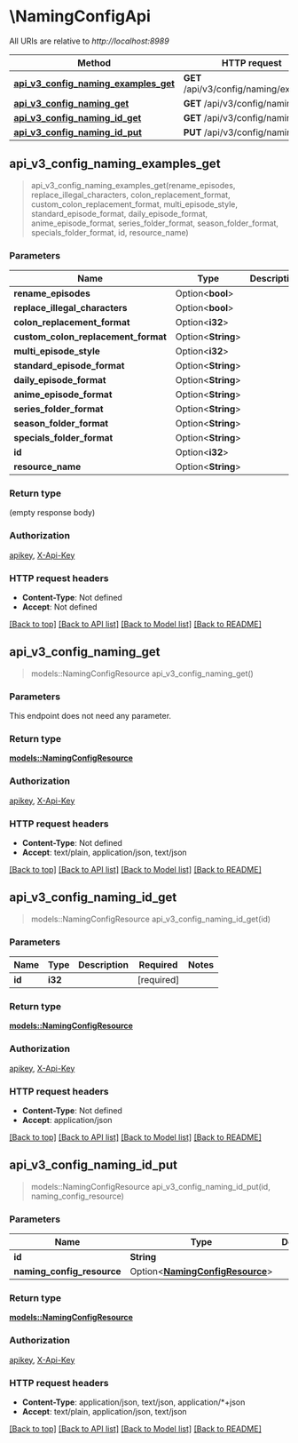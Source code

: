 # \NamingConfigApi

All URIs are relative to *http://localhost:8989*

Method | HTTP request | Description
------------- | ------------- | -------------
[**api_v3_config_naming_examples_get**](NamingConfigApi.md#api_v3_config_naming_examples_get) | **GET** /api/v3/config/naming/examples | 
[**api_v3_config_naming_get**](NamingConfigApi.md#api_v3_config_naming_get) | **GET** /api/v3/config/naming | 
[**api_v3_config_naming_id_get**](NamingConfigApi.md#api_v3_config_naming_id_get) | **GET** /api/v3/config/naming/{id} | 
[**api_v3_config_naming_id_put**](NamingConfigApi.md#api_v3_config_naming_id_put) | **PUT** /api/v3/config/naming/{id} | 



## api_v3_config_naming_examples_get

> api_v3_config_naming_examples_get(rename_episodes, replace_illegal_characters, colon_replacement_format, custom_colon_replacement_format, multi_episode_style, standard_episode_format, daily_episode_format, anime_episode_format, series_folder_format, season_folder_format, specials_folder_format, id, resource_name)


### Parameters


Name | Type | Description  | Required | Notes
------------- | ------------- | ------------- | ------------- | -------------
**rename_episodes** | Option<**bool**> |  |  |
**replace_illegal_characters** | Option<**bool**> |  |  |
**colon_replacement_format** | Option<**i32**> |  |  |
**custom_colon_replacement_format** | Option<**String**> |  |  |
**multi_episode_style** | Option<**i32**> |  |  |
**standard_episode_format** | Option<**String**> |  |  |
**daily_episode_format** | Option<**String**> |  |  |
**anime_episode_format** | Option<**String**> |  |  |
**series_folder_format** | Option<**String**> |  |  |
**season_folder_format** | Option<**String**> |  |  |
**specials_folder_format** | Option<**String**> |  |  |
**id** | Option<**i32**> |  |  |
**resource_name** | Option<**String**> |  |  |

### Return type

 (empty response body)

### Authorization

[apikey](../README.md#apikey), [X-Api-Key](../README.md#X-Api-Key)

### HTTP request headers

- **Content-Type**: Not defined
- **Accept**: Not defined

[[Back to top]](#) [[Back to API list]](../README.md#documentation-for-api-endpoints) [[Back to Model list]](../README.md#documentation-for-models) [[Back to README]](../README.md)


## api_v3_config_naming_get

> models::NamingConfigResource api_v3_config_naming_get()


### Parameters

This endpoint does not need any parameter.

### Return type

[**models::NamingConfigResource**](NamingConfigResource.md)

### Authorization

[apikey](../README.md#apikey), [X-Api-Key](../README.md#X-Api-Key)

### HTTP request headers

- **Content-Type**: Not defined
- **Accept**: text/plain, application/json, text/json

[[Back to top]](#) [[Back to API list]](../README.md#documentation-for-api-endpoints) [[Back to Model list]](../README.md#documentation-for-models) [[Back to README]](../README.md)


## api_v3_config_naming_id_get

> models::NamingConfigResource api_v3_config_naming_id_get(id)


### Parameters


Name | Type | Description  | Required | Notes
------------- | ------------- | ------------- | ------------- | -------------
**id** | **i32** |  | [required] |

### Return type

[**models::NamingConfigResource**](NamingConfigResource.md)

### Authorization

[apikey](../README.md#apikey), [X-Api-Key](../README.md#X-Api-Key)

### HTTP request headers

- **Content-Type**: Not defined
- **Accept**: application/json

[[Back to top]](#) [[Back to API list]](../README.md#documentation-for-api-endpoints) [[Back to Model list]](../README.md#documentation-for-models) [[Back to README]](../README.md)


## api_v3_config_naming_id_put

> models::NamingConfigResource api_v3_config_naming_id_put(id, naming_config_resource)


### Parameters


Name | Type | Description  | Required | Notes
------------- | ------------- | ------------- | ------------- | -------------
**id** | **String** |  | [required] |
**naming_config_resource** | Option<[**NamingConfigResource**](NamingConfigResource.md)> |  |  |

### Return type

[**models::NamingConfigResource**](NamingConfigResource.md)

### Authorization

[apikey](../README.md#apikey), [X-Api-Key](../README.md#X-Api-Key)

### HTTP request headers

- **Content-Type**: application/json, text/json, application/*+json
- **Accept**: text/plain, application/json, text/json

[[Back to top]](#) [[Back to API list]](../README.md#documentation-for-api-endpoints) [[Back to Model list]](../README.md#documentation-for-models) [[Back to README]](../README.md)

